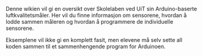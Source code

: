 Denne wikien vil gi en oversikt over Skolelaben ved UiT sin Arduino-baserte luftkvalitetsmåler. Her vil du finne informasjon om sensorene, hvordan å lodde sammen måleren og hvordan å programmere de individuelle sensorene.

Eksemplene vil ikke gi en komplett fasit, men elevene må selv sette all koden sammen til et sammenhengende program for Arduinoen.